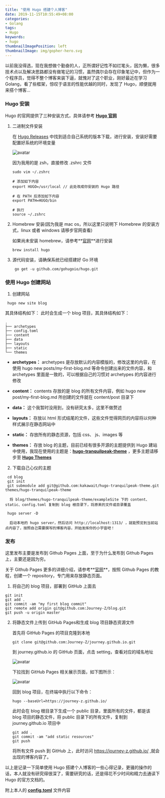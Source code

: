 ```yaml
---
title: "使用 Hugo 搭建个人博客"
date: 2019-11-15T10:55:49+08:00
categories:
- Golang
tags:
- Hugo
keywords:
- hugo
thumbnailImagePosition: left
thumbnailImage: img/gopher-hero.svg
---
```


  以前我没得选，现在我想做个勤奋的人，正所谓好记性不如烂笔头，因为懒，很多技术点以及解决思路都没有做笔记的习惯，虽然偶尔会存在印象笔记中，但作为一个程序员，觉得不整个博客来装下逼，就愧对了这个职业，刚好最近在学习 Golang，看了些框架，惊叹于语言的性能优越的同时，发现了 Hugo，顺便就用来搭个博客...
<!--more-->

### Hugo 安装

  Hugo 的官网提供了三种安装方式，具体请参考 **[Hugo 官网](https://gohugo.io/getting-started/installing/)** 

1. 二进制文件安装 

     在 [Hugo Releases](https://github.com/gohugoio/hugo/releases) 中找到适合自己系统的版本下载，进行安装，安装好需要配置好系统的环境变量
 
    ![avatar](https://zhongyue618.com/image/blog/hugobinary_install.jpg)
 
      因为我用的是 zsh，直接修改 .zshrc 文件
 
      ```
      sudo vim ~/.zshrc
      
      # 添加如下内容
      export HUGO=/usr/local // 此处改成你安装的 Hugo 路径
      
      # 在 PATH 后添加如下内容
      export PATH=HUGO/bin
      
      # 执行
      source ~/.zshrc
      ```
   
2. Homebrew 安装(因为我是 mac os，所以这里只说明下 Homebrew 的安装方式，linux 或者 windows 请移步官网查看) 

     如果尚未安装 homebrew，请参考**[官网](https://brew.sh/)**进行安装

     ```
     brew install hugo
     ```

3. 源代码安装，请确保系统已经搭建好 Go 环境

    ```
     go get -u github.com/gohugoio/hugo.git
    ```
     
     
### 使用 Hugo 创建网站

1. 创建网站
  ```
   hugo new site blog
  ```
  其具体结构如下：
  此时会生成一个 blog 项目，其具体结构如下：
  ```
  .
  ├── archetypes
  ├── config.toml
  ├── content
  ├── data
  ├── layouts
  ├── static
  └── themes
  ```
 - **archetypes：**
    archetypes 是存放默认的内容模版的，修改这里的内容，在使用 hugo new posts/my-first-blog.md 等命令创建出来的文件内容，和 archetypes 里面是一致的，可以根据自己的习惯对 archetypes 的内容进行修改

 - **content：**
  contents 存放的是 blog 的所有文件内容，例如 hugo new post/my-first-blog.md 所创建的文件就在 content/post 目录下

 - **data：**
  这个我暂时没用到，没有研究太多，这里不做赘述

 - **layouts：**
  存放以 html 形式结尾的文件，这些文件觉得网页的内容将以何种样式展示在静态网站中

 - **static：**
  存放所有的静态资源，包括 css、 js、images 等

 - **themes：**
  存放 blog 的主题，目前已经有很多开源的主题提供到 Hugo 建站中使用，我现在使用的主题是：**[hugo-tranquilpeak-theme](https://github.com/kakawait/hugo-tranquilpeak-theme)** ，更多主题请移步至 **[Hugo Themes](https://themes.gohugo.io/)**

2. 下载自己心仪的主题

 ```
  cd blog
  git init
  git submodule add git@github.com:kakawait/hugo-tranquilpeak-theme.git themes/hugo-tranquilpeak-theme
 ```
    
      将 blog/themes/hugo-tranquilpeak-theme/exampleSite 下的 content、static、config.toml 复制到 blog 根目录下，将原来的文件或目录覆盖
  
 ```
  hugo server -D
 ```

      启动本地的 hugo server，然后访问 http://localhost:1313/ ，就能预览到当前站点内容了，按照自己需要撰写的博客内容，开始发挥你的小宇宙吧！


### 发布

  这里发布主要是发布到 Github Pages 上面，至于为什么发布到 Github Pages 上，主要还是因为穷。

  关于 Github Pages 更多的详细介绍，请参考**[官网](https://pages.github.com/)**，按照 Github Pages 的教程，创建一个 repository，专门用来存放静态页面。

1. 将自己的 blog 项目，部署到 GitHub 上面去

```
git init
git add .
git commit -am "my first blog commit"
git remote add origin git@github.com:Journey-Z/blog.git
git push -u origin master
```

2. 将静态文件上传到 GitHub Pages和生成 blog 项目静态资源文件

    首先将 GitHub Pages 的项目克隆到本地

    ```
    git clone git@github.com:Journey-Z/journey.github.io.git
    ```

    到 journey.github.io 的 GitHub 页面，点击 setting，查看对应的域名地址

    ![avatar](https://zhongyue618.com/image/blog/hugogithub_page_setting.jpg)

    下拉找到 GitHub Pages 相关展示页面，如下图所示：

    ![avatar](https://zhongyue618.com/image/blog/hugogithub_pages.jpg)

    回到 blog 项目，在终端中执行以下命令：

    ```
    hugo --baseUrl=https://journey-z.github.io/
    ```

    此时会在 blog 根目录下生成一个 public 目录，里面所有的文件，都是该 blog 项目的静态文件，将 public 目录下的所有文件，复制到 journey.github.io 项目中

    ```
    git add .
    git commit -am "add static resources"
    git push
    ```

    将所有文件 push 到 GitHub 上，此时访问 https://journey-z.github.io/ ,就会出现的博客内容了。


以上是记录一下简单使用 Hugo 搭建个人博客的一些心得记录，更骚的操作的话，本人就没有研究得很深了，需要研究的话，还是得花不少时间和精力去通读下 Hugo 的官方文档的。

附上本人的 **[config.toml](https://github.com/Journey-Z/blog/blob/master/config.toml)** 文件内容